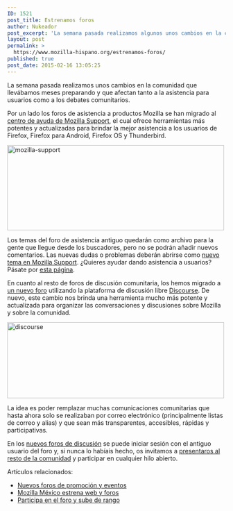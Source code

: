 ```yaml
---
ID: 1521
post_title: Estrenamos foros
author: Nukeador
post_excerpt: 'La semana pasada realizamos algunos unos cambios en la comunidad que llev&aacute;bamos meses preparando y que afectan tanto a la asistencia para usuarios como a los debates comunitarios.'
layout: post
permalink: >
  https://www.mozilla-hispano.org/estrenamos-foros/
published: true
post_date: 2015-02-16 13:05:25
---
```

<p>La semana pasada realizamos unos cambios en la comunidad que llevábamos meses preparando y que afectan tanto a la asistencia para usuarios como a los debates comunitarios.</p>
<p>Por un lado los foros de asistencia a productos Mozilla se han migrado al <a href="https://support.mozilla.org/">centro de ayuda de Mozilla Support</a>, el cual ofrece herramientas más potentes y actualizadas para brindar la mejor asistencia a los usuarios de Firefox, Firefox para Android, Firefox OS y Thunderbird.</p>
<p><a href="https://support.mozilla.org/es/questions"><img class="aligncenter wp-image-28886 size-full" src="https://www.mozilla-hispano.org/wp-content/uploads/mozilla-support-e1424033133525.jpg" alt="mozilla-support" width="500" height="196" /></a></p>
<p>Los temas del foro de asistencia antiguo quedarán como archivo para la gente que llegue desde los buscadores, pero no se podrán añadir nuevos comentarios. Las nuevas dudas o problemas deberán abrirse como <a href="https://support.mozilla.org/es/questions/new">nuevo tema en Mozilla Support</a>. ¿Quieres ayudar dando asistencia a usuarios? Pásate por <a href="https://support.mozilla.org/es/get-involved/questions">esta página</a>.</p>
<p>En cuanto al resto de foros de discusión comunitaria, los hemos migrado a <a href="https://foro.mozilla-hispano.org/">un nuevo foro</a> utilizando la plataforma de discusión libre <a href="http://discourse.org/">Discourse</a>. De nuevo, este cambio nos brinda una herramienta mucho más potente y actualizada para organizar las conversaciones y discusiones sobre Mozilla y sobre la comunidad.</p>
<p><a href="https://foro.mozilla-hispano.org/"><img class="aligncenter wp-image-28887 size-full" src="https://www.mozilla-hispano.org/wp-content/uploads/discourse-e1424033171892.jpg" alt="discourse" width="500" height="175" /></a></p>
<p>La idea es poder remplazar muchas comunicaciones comunitarias que hasta ahora solo se realizaban por correo electrónico (principalmente listas de correo y alias) y que sean más transparentes, accesibles, rápidas y participativas.</p>
<p>En los <a href="https://foro.mozilla-hispano.org/">nuevos foros de discusión</a> se puede iniciar sesión con el antiguo usuario del foro y, si nunca lo habíais hecho, os invitamos a <a href="https://foro.mozilla-hispano.org/c/presentaciones-mentoria">presentaros al resto de la comunidad</a> y participar en cualquier hilo abierto.</p>
<div class='yarpp-related-rss'>
<p>Artículos relacionados:</p><ul>
<li><a href="https://www.mozilla-hispano.org/nuevos-foros-de-promocion-y-eventos/" rel="bookmark" title="Nuevos foros de promoción y eventos">Nuevos foros de promoción y eventos </a></li>
<li><a href="https://www.mozilla-hispano.org/mozilla-mexico-estrena-web-y-foros/" rel="bookmark" title="Mozilla México estrena web y foros">Mozilla México estrena web y foros </a></li>
<li><a href="https://www.mozilla-hispano.org/participa-en-el-foro-y-sube-de-rango/" rel="bookmark" title="Participa en el foro y sube de rango">Participa en el foro y sube de rango </a></li>
</ul>
</div>